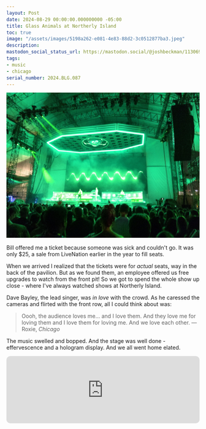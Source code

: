 ```yaml
---
layout: Post
date: 2024-08-29 00:00:00.000000000 -05:00
title: Glass Animals at Northerly Island
toc: true
image: "/assets/images/5198a262-e081-4e83-88d2-3c0512877ba3.jpeg"
description:
mastodon_social_status_url: https://mastodon.social/@joshbeckman/113069219735103705
tags:
- music
- chicago
serial_number: 2024.BLG.087
---
```

![Glass Animals on the stage at Northerly Island, bathed in green](/assets/images/5198a262-e081-4e83-88d2-3c0512877ba3.jpeg)

Bill offered me a ticket because someone was sick and couldn't go. It was only $25, a sale from LiveNation earlier in the year to fill seats.

When we arrived I realized that the tickets were for *actual* seats, way in the back of the pavilion. But as we found them, an employee offered us free upgrades to watch from the front pit! So we got to spend the whole show up close - where I've always watched shows at Northerly Island.

Dave Bayley, the lead singer, was *in love* with the crowd. As he caressed the cameras and flirted with the front row, all I could think about was:

> Oooh, the audience loves me... and I love them. And they love me for loving them and I love them for loving me. And we love each other.
&mdash; Roxie, *Chicago*

The music swelled and bopped. And the stage was well done - effervescence and a hologram display. And we all went home elated.

<iframe allow="autoplay *; encrypted-media *; fullscreen *; clipboard-write" frameborder="0" height="175" style="width:100%;max-width:660px;overflow:hidden;border-radius:10px;" sandbox="allow-forms allow-popups allow-same-origin allow-scripts allow-storage-access-by-user-activation allow-top-navigation-by-user-activation" src="https://embed.music.apple.com/us/album/cane-shuga/1440840097?i=1440840437"></iframe>

